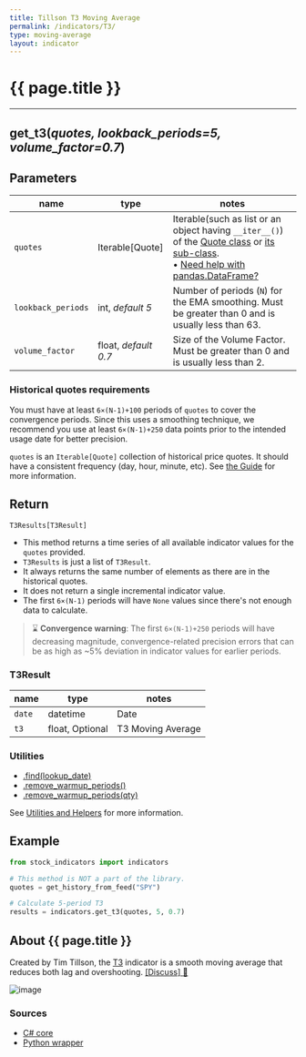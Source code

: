 ```yaml
---
title: Tillson T3 Moving Average
permalink: /indicators/T3/
type: moving-average
layout: indicator
---
```


# {{ page.title }}

<hr>

## **get_t3**(*quotes, lookback_periods=5, volume_factor=0.7*)

## Parameters

| name | type | notes
| -- |-- |--
| `quotes` | Iterable[Quote] | Iterable(such as list or an object having `__iter__()`) of the [Quote class]({{site.baseurl}}/guide/#historical-quotes) or [its sub-class]({{site.baseurl}}/guide/#using-custom-quote-classes). <br><span class='qna-dataframe'> • [Need help with pandas.DataFrame?]({{site.baseurl}}/guide/#using-pandasdataframe)</span>
| `lookback_periods` | int, *default 5* | Number of periods (`N`) for the EMA smoothing.  Must be greater than 0 and is usually less than 63.
| `volume_factor` | float, *default 0.7* | Size of the Volume Factor.  Must be greater than 0 and is usually less than 2.

### Historical quotes requirements

You must have at least `6×(N-1)+100` periods of `quotes` to cover the convergence periods.  Since this uses a smoothing technique, we recommend you use at least `6×(N-1)+250` data points prior to the intended usage date for better precision.

`quotes` is an `Iterable[Quote]` collection of historical price quotes.  It should have a consistent frequency (day, hour, minute, etc).  See [the Guide]({{site.baseurl}}/guide/#historical-quotes) for more information.

## Return

```python
T3Results[T3Result]
```

- This method returns a time series of all available indicator values for the `quotes` provided.
- `T3Results` is just a list of `T3Result`.
- It always returns the same number of elements as there are in the historical quotes.
- It does not return a single incremental indicator value.
- The first `6×(N-1)` periods will have `None` values since there's not enough data to calculate.

> :hourglass: **Convergence warning**: The first `6×(N-1)+250` periods will have decreasing magnitude, convergence-related precision errors that can be as high as ~5% deviation in indicator values for earlier periods.

### T3Result

| name | type | notes
| -- |-- |--
| `date` | datetime | Date
| `t3` | float, Optional | T3 Moving Average

### Utilities

- [.find(lookup_date)]({{site.baseurl}}/utilities#find-indicator-result-by-date)
- [.remove_warmup_periods()]({{site.baseurl}}/utilities#remove-warmup-periods)
- [.remove_warmup_periods(qty)]({{site.baseurl}}/utilities#remove-warmup-periods)

See [Utilities and Helpers]({{site.baseurl}}/utilities#utilities-for-indicator-results) for more information.

## Example

```python
from stock_indicators import indicators

# This method is NOT a part of the library.
quotes = get_history_from_feed("SPY")

# Calculate 5-period T3
results = indicators.get_t3(quotes, 5, 0.7)
```

## About {{ page.title }}

Created by Tim Tillson, the [T3](https://www.forexfactory.com/attachment.php/845855?attachmentid=845855&d=1322724313) indicator is a smooth moving average that reduces both lag and overshooting.
[[Discuss] :speech_balloon:]({{site.github.base_repository_url}}/discussions/332 "Community discussion about this indicator")

![image]({{site.charturl}}/T3.png)

### Sources

- [C# core]({{site.base_sourceurl}}/s-z/T3/T3.cs)
- [Python wrapper]({{site.sourceurl}}/t3.py)
